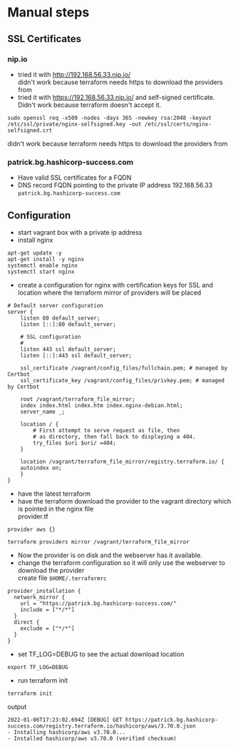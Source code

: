 # Manual steps

## SSL Certificates

### nip.io
- tried it with http://192.168.56.33.nip.io/  
didn't work because terraform needs https to download the providers from
- tried it with https://192.168.56.33.nip.io/ and self-signed certificate. Didn't work because terraform doesn't accept it. 
```
sudo openssl req -x509 -nodes -days 365 -newkey rsa:2048 -keyout /etc/ssl/private/nginx-selfsigned.key -out /etc/ssl/certs/nginx-selfsigned.crt
```
didn't work because terraform needs https to download the providers from

### patrick.bg.hashicorp-success.com 
- Have valid SSL certificates for a FQDN 
- DNS record FQDN pointing to the private IP address 192.168.56.33
```patrick.bg.hashicorp-success.com```



## Configuration

- start vagrant box with a private ip address
- install nginx
```
apt-get update -y
apt-get install -y nginx
systemctl enable nginx 
systemctl start nginx 
```
- create a configuration for nginx with certification keys for SSL and location where the terraform mirror of providers will be placed
```
# Default server configuration
server {
	listen 80 default_server;
	listen [::]:80 default_server;

	# SSL configuration
	#
	listen 443 ssl default_server;
	listen [::]:443 ssl default_server;

	ssl_certificate /vagrant/config_files/fullchain.pem; # managed by Certbot
	ssl_certificate_key /vagrant/config_files/privkey.pem; # managed by Certbot

	root /vagrant/terraform_file_mirror;
	index index.html index.htm index.nginx-debian.html;
	server_name _;

	location / {
		# First attempt to serve request as file, then
		# as directory, then fall back to displaying a 404.
		try_files $uri $uri/ =404;
	}

    location /vagrant/terraform_file_mirror/registry.terraform.io/ {
    autoindex on;
    }
}
```
- have the latest terraform 
- have the terraform download the provider to the vagrant directory which is pointed in the nginx file  
provider.tf
```
provider aws {}
```
```
terraform providers mirror /vagrant/terraform_file_mirror
```
- Now the provider is on disk and the webserver has it available. 
- change the terraform configuration so it will only use the webserver to download the provider  
create file ```$HOME/.terraformrc```
```
provider_installation {
  network_mirror {
    url = "https://patrick.bg.hashicorp-success.com/"
    include = ["*/*"]
  }
  direct {
    exclude = ["*/*"]
  }
}
```
- set TF_LOG=DEBUG to see the actual download location
```
export TF_LOG=DEBUG
```
- run terraform init
```
terraform init
```
output
```
2022-01-06T17:23:02.694Z [DEBUG] GET https://patrick.bg.hashicorp-success.com/registry.terraform.io/hashicorp/aws/3.70.0.json
- Installing hashicorp/aws v3.70.0...
- Installed hashicorp/aws v3.70.0 (verified checksum)
```
